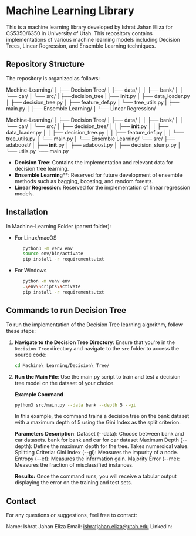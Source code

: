# Machine Learning Library

This is a machine learning library developed by Ishrat Jahan Eliza for CS5350/6350 in University of Utah. This repository contains implementations of various machine learning models including Decision Trees, Linear Regression, and Ensemble Learning techniques.
## Repository Structure

The repository is organized as follows:

Machine-Learning/
│
├── Decision Tree/
│   ├── data/
│   │   ├── bank/
│   │   └── car/
│   └── src/
|       ├──decision_tree
|           ├── __init__.py
│           ├── data_loader.py
│           ├── decision_tree.py
│           ├── feature_def.py
│           └── tree_utils.py
|       ├── main.py
│
├── Ensemble Learning/
│
└── Linear Regression/

Machine-Learning/
│
├── Decision Tree/
│   ├── data/
│   │   ├── bank/
│   │   └── car/
│   └── src/
│       ├── decision_tree/
│       │   ├── __init__.py
│       │   ├── data_loader.py
│       │   ├── decision_tree.py
│       │   ├── feature_def.py
│       │   └── tree_utils.py
│       └── main.py
│
└── Ensemble Learning/
    └── src/
        ├── adaboost/
        │   ├── __init__.py
        │   ├── adaboost.py
        │   ├── decision_stump.py
        │   └── utils.py
        └── main.py

- **Decision Tree**: Contains the implementation and relevant data for decision tree learning.
- **Ensemble Learnin**g**: Reserved for future development of ensemble methods such as bagging, boosting, and random forests.
- **Linear Regression**: Reserved for the implementation of linear regression models.

## Installation

In Machine-Learning Folder (parent folder):
- For Linux/macOS
   ```bash
      python3 -m venv env
      source env/bin/activate
      pip install -r requirements.txt
   ```

- For Windows
   ```bash
      python -m venv env
      .\env\Scripts\activate
      pip install -r requirements.txt
    ```   


## Commands to run Decision Tree

To run the implementation of the Decision Tree learning algorithm, follow these steps:

1. **Navigate to the Decision Tree Directory**:
   Ensure that you're in the `Decision Tree` directory and navigate to the `src` folder to access the source code:

   ```bash
   cd Machine\ Learning/Decision\ Tree/

2. **Run the Main File**: 
   Use the main.py script to train and test a decision tree model on the dataset of your choice. 

    **Example Command**
    ```bash
    python3 src/main.py --data bank --depth 5 --gi
    ```

    In this example, the command trains a decision tree on the bank dataset with a maximum depth of 5 using the Gini Index as the split criterion.

    **Parameters Description**:
    Dataset (--data): Choose between bank and car datasets. bank for bank and car for car dataset
    Maximum Depth (--depth): Define the maximum depth for the tree. Takes numeroical value.
    Splitting Criteria:
    Gini Index (--gi): Measures the impurity of a node.
    Entropy (--et): Measures the information gain.
    Majority Error (--me): Measures the fraction of misclassified instances.
    
    **Results:**
    Once the command runs, you will receive a tabular output displaying the error on the training and test sets.


## Contact ##
For any questions or suggestions, feel free to contact:

Name: Ishrat Jahan Eliza
Email: ishratjahan.eliza@utah.edu
LinkedIn: 